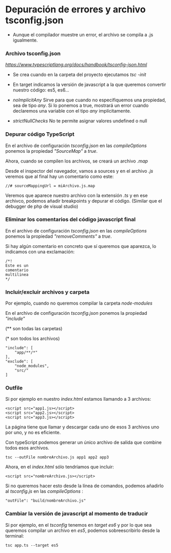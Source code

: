 # Depuración de errores y archivo tsconfig.json

- Aunque el compilador muestre un error, el archivo se compila a .js igualmente.

### Archivo tsconfig.json

_https://www.typescriptlang.org/docs/handbook/tsconfig-json.html_

- Se crea cuando en la carpeta del proyecto ejecutamos _tsc -init_

- En target indicamos la versión de javascript a la que queremos convertir nuestro código: es5, es6...

- _noImplicitAny_ Sirve para que cuando no especifiquemos una propiedad, sea de tipo _any_. Si lo ponemos a true, mostrará un error cuando declaremos una variable con el tipo _any_ implícitamente.

- _strictNullChecks_ No te permite asignar valores undefined o null

### Depurar código TypeScript

En el archivo de configuración _tsconfig.json_ en las _compileOptions_ ponemos la propiedad _"SourceMap"_ a _true_.

Ahora, cuando se compilen los archivos, se creará un archivo _.map_

Desde el inspector del navegador, vamos a sources y en el archivo _.js_ veremos que al final hay un comentario como este:

`//# sourceMappingUrl = miArchivo.js.map`

Veremos que aparece nuestro archivo con la extensión _.ts_ y en ese archivco, podemos añadir breakpoints y depurar el código. (Similar que el debugger de php de visual studio)

### Eliminar los comentarios del código javascript final

En el archivo de configuración _tsconfig.json_ en las _compileOptions_ ponemos la propiedad _"removeComments"_ a _true_.

Si hay algún comentario en concreto que sí queremos que aparezca, lo indicamos con una exclamación:

```
/*!
Este es un
comentario
multilinea
*/
```

### Incluir/excluir archivos y carpeta

Por ejemplo, cuando no queremos compilar la carpeta _node-modules_

En el archivo de configuración _tsconfig.json_ ponemos la propiedad _"include"_

(** son todas las carpetas)

(* son todos los archivos)

```
"include": [
    "app/**/*"
],
"exclude": [
    "node_modules",
    "src/"
]
```

### Outfile

Si por ejemplo en nuestro _index.html_ estamos llamando a 3 archivos:

```
<script src="app1.js></script> 
<script src="app2.js></script> 
<script src="app3.js></script> 
```

La página tiene que llamar y descargar cada uno de esos 3 archivos uno por uno, y no es eficiente.

Con typeScript podemos generar un único archivo de salida que combine todos esos archivos.

`tsc --outFile nombreArchivo.js app1 app2 app3`

Ahora, en el _index.html_ sólo tendríamos que incluir:

```
<script src="nombreArchivo.js></script>
```

Si no queremos hacer esto desde la línea de comandos, podemos añadirlo al _tsconfig.js_ en las _compileOptions_ :

```
"outFile": "build/nombreArchivo.js"
```

### Cambiar la versión de javascript al momento de traducir

Si por ejemplo, en el _tsconfig_ tenemos en _target_ _es6_ y por lo que sea queremos compilar un archivo en _es5_, podemos sobreescribirlo desde la terminal:

`tsc app.ts --target es5`


 